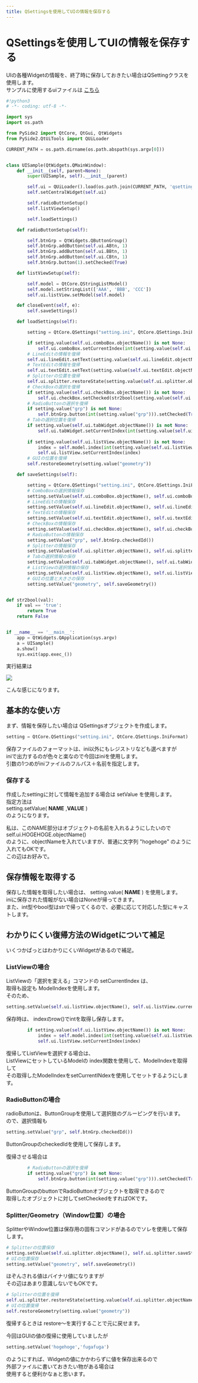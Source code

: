 ```yaml
---
title: QSettingsを使用してUIの情報を保存する
---
```

# QSettingsを使用してUIの情報を保存する

UIの各種Widgetの情報を、終了時に保存しておきたい場合はQSettingクラスを使用します。  
サンプルに使用するuiファイルは [こちら](https://snippets.cacher.io/snippet/0021421020ef095007ce)

```python
#!python3
# -*- coding: utf-8 -*-

import sys
import os.path

from PySide2 import QtCore, QtGui, QtWidgets
from PySide2.QtUiTools import QUiLoader

CURRENT_PATH = os.path.dirname(os.path.abspath(sys.argv[0]))


class UISample(QtWidgets.QMainWindow):
    def __init__(self, parent=None):
        super(UISample, self).__init__(parent)

        self.ui = QUiLoader().load(os.path.join(CURRENT_PATH, 'qsettings.ui'))
        self.setCentralWidget(self.ui)

        self.radioButtonSetup()
        self.listViewSetup()

        self.loadSettings()

    def radioButtonSetup(self):

        self.btnGrp = QtWidgets.QButtonGroup()
        self.btnGrp.addButton(self.ui.ABtn, 1)
        self.btnGrp.addButton(self.ui.BBtn, 1)
        self.btnGrp.addButton(self.ui.CBtn, 1)
        self.btnGrp.button(1).setChecked(True)

    def listViewSetup(self):

        self.model = QtCore.QStringListModel()
        self.model.setStringList(['AAA', 'BBB', 'CCC'])
        self.ui.listView.setModel(self.model)

    def closeEvent(self, e):
        self.saveSettings()

    def loadSettings(self):

        setting = QtCore.QSettings("setting.ini", QtCore.QSettings.IniFormat)

        if setting.value(self.ui.comboBox.objectName()) is not None:
            self.ui.comboBox.setCurrentIndex(int(setting.value(self.ui.comboBox.objectName())))
        # LineEditの情報を復帰
        self.ui.lineEdit.setText(setting.value(self.ui.lineEdit.objectName()))
        # TextEditの情報を復帰
        self.ui.textEdit.setText(setting.value(self.ui.textEdit.objectName()))
        # Splitterの位置を復帰
        self.ui.splitter.restoreState(setting.value(self.ui.splitter.objectName()))
        # CheckBoxの選択を復帰
        if setting.value(self.ui.checkBox.objectName()) is not None:
            self.ui.checkBox.setChecked(str2bool(setting.value(self.ui.checkBox.objectName())))
        # RadioButtonの選択を復帰
        if setting.value("grp") is not None:
            self.btnGrp.button(int(setting.value("grp"))).setChecked(True)
        # Tabの選択位置を復帰
        if setting.value(self.ui.tabWidget.objectName()) is not None:
            self.ui.tabWidget.setCurrentIndex(int(setting.value(self.ui.tabWidget.objectName())))
            
        if setting.value(self.ui.listView.objectName()) is not None:
            index = self.model.index(int(setting.value(self.ui.listView.objectName())), 0)
            self.ui.listView.setCurrentIndex(index)
        # GUIの位置を復帰
        self.restoreGeometry(setting.value("geometry"))

    def saveSettings(self):

        setting = QtCore.QSettings("setting.ini", QtCore.QSettings.IniFormat)
        # ComboBoxの選択情報保存
        setting.setValue(self.ui.comboBox.objectName(), self.ui.comboBox.currentIndex())
        # LineEditの情報保存
        setting.setValue(self.ui.lineEdit.objectName(), self.ui.lineEdit.text())
        # TextEditの情報保存
        setting.setValue(self.ui.textEdit.objectName(), self.ui.textEdit.toPlainText())
        # CheckBoxの情報保存
        setting.setValue(self.ui.checkBox.objectName(), self.ui.checkBox.isChecked())
        # RadioButtonの情報保存
        setting.setValue("grp", self.btnGrp.checkedId())
        # Splitterの情報保存
        setting.setValue(self.ui.splitter.objectName(), self.ui.splitter.saveState())
        # Tabの選択情報の保存
        setting.setValue(self.ui.tabWidget.objectName(), self.ui.tabWidget.currentIndex())
        # ListViewの選択情報の保存
        setting.setValue(self.ui.listView.objectName(), self.ui.listView.currentIndex().row())
        # GUIの位置と大きさの保存
        setting.setValue("geometry", self.saveGeometry())


def str2bool(val):
    if val == 'true':
        return True
    return False


if __name__ == '__main__':
    app = QtWidgets.QApplication(sys.argv)
    a = UISample()
    a.show()
    sys.exit(app.exec_())

```

実行結果は

![](https://gyazo.com/e7b3ed08d966e6d15eb4e107ca0ccae1.png)

こんな感じになります。  
  
## 基本的な使い方

まず、情報を保存したい場合は QSettingsオブジェクトを作成します。

```python
setting = QtCore.QSettings("setting.ini", QtCore.QSettings.IniFormat)
```
保存ファイルのフォーマットは、ini以外にもレジストリなども選べますが  
iniで出力するのが色々と楽なので今回はiniを使用します。  
引数の1つめがiniファイルのフルパス＋名前を指定します。  
  
### 保存する

作成したsettingに対して情報を追加する場合は setValue を使用します。  
指定方法は  
setting.setValue( **NAME** ,**VALUE** )  
のようになります。  
  
私は、このNAME部分はオブジェクトの名前を入れるようにしたいので  
self.ui.HOGEHOGE.objectName()  
のように、objectNameを入れていますが、普通に文字列 "hogehoge" のように入れてもOKです。  
この辺はお好みで。  
  
## 保存情報を取得する

保存した情報を取得したい場合は、 setting.value( **NAME** ) を使用します。  
iniに保存された情報がない場合はNoneが帰ってきます。  
また、int型やbool型はstrで帰ってくるので、必要に応じて対応した型にキャストします。  

## わかりにくい復帰方法のWidgetについて補足

いくつかぱっとはわかりにくいWidgetがあるので補足。  
  
### ListViewの場合  
  
ListViewの「選択を変える」コマンドの setCurrentIndex は、  
取得も設定も ModelIndexを使用します。  
そのため、  
```python
setting.setValue(self.ui.listView.objectName(), self.ui.listView.currentIndex().row())
```
保存時は、 indexのrow()でintを取得し保存します。

```python
        if setting.value(self.ui.listView.objectName()) is not None:
            index = self.model.index(int(setting.value(self.ui.listView.objectName())), 0)
            self.ui.listView.setCurrentIndex(index)
```

復帰してListViewを選択する場合は、  
ListViewにセットしているModelの index関数を使用して、ModelIndexを取得して  
その取得したModelIndexをsetCurrentINdexを使用してセットするようにします。  
  
### RadioButtonの場合

radioButtonは、ButtonGroupを使用して選択肢のグルーピングを行います。  
ので、選択情報も  
```python
setting.setValue("grp", self.btnGrp.checkedId())
```
ButtonGroupのcheckedIdを使用して保存します。  
  
復帰させる場合は

```python
        # RadioButtonの選択を復帰
        if setting.value("grp") is not None:
            self.btnGrp.button(int(setting.value("grp"))).setChecked(True)
```

ButtonGroupのbuttonでRadioButtonオブジェクトを取得できるので  
取得したオブジェクトに対してsetCheckedをすればOKです。  
  
### Splitter/Geometry（Window位置）の場合

SplitterやWindow位置は保存用の固有コマンドがあるのでソレを使用して保存します。  
```python
# Splitterの位置保存
setting.setValue(self.ui.splitter.objectName(), self.ui.splitter.saveState())
# UIの位置保存
setting.setValue("geometry", self.saveGeometry())
```
ほぞんされる値はバイナリ値になりますが  
その辺はあまり意識しないでもOKです。

```python
# Splitterの位置を復帰
self.ui.splitter.restoreState(setting.value(self.ui.splitter.objectName()))
# UIの位置復帰
self.restoreGeometry(setting.value("geometry"))
```
復帰するときは restore～を実行することで元に戻せます。

今回はGUIの値の復帰に使用していましたが  
  
```python
setting.setValue('hogehoge','fugafuga')
```
のようにすれば、Widgetの値にかかわらずに値を保存出来るので  
外部ファイルに書いておきたい物がある場合は  
使用すると便利かなぁと思います。
